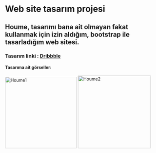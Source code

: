 # Web site tasarım projesi

## Houme, tasarımı bana ait olmayan fakat kullanmak için izin aldığım, bootstrap ile tasarladığım web sitesi.

### Tasarım linki : [Dribbble](https://dribbble.com/shots/15467444-Property-agency-landing-page)

#### Tasarıma ait görseller:

<img width="235" alt="Houme1" src="https://user-images.githubusercontent.com/39015459/144714121-a8271a3a-bcff-425a-a64f-0e14676775a5.PNG">

<img width="239" alt="Houme2" src="https://user-images.githubusercontent.com/39015459/144714309-24aedf40-1794-45ea-b08c-ba7ff2fb322a.PNG">

